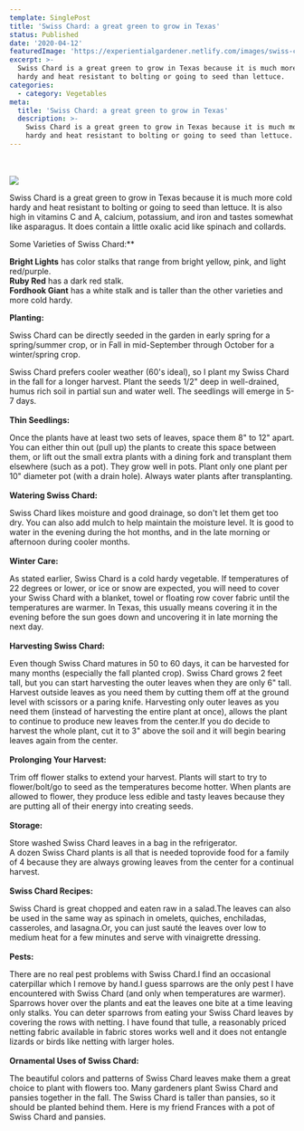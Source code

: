 ```yaml
---
template: SinglePost
title: 'Swiss Chard: a great green to grow in Texas'
status: Published
date: '2020-04-12'
featuredImage: 'https://experientialgardener.netlify.com/images/swiss-chard-web.jpg'
excerpt: >-
  Swiss Chard is a great green to grow in Texas because it is much more cold
  hardy and heat resistant to bolting or going to seed than lettuce. 
categories:
  - category: Vegetables
meta:
  title: 'Swiss Chard: a great green to grow in Texas'
  description: >-
    Swiss Chard is a great green to grow in Texas because it is much more cold
    hardy and heat resistant to bolting or going to seed than lettuce.
---
```

<br><br>
![](/images/swiss-chard-web.jpg)

Swiss Chard is a great green to grow in Texas because it is much more cold hardy and heat resistant to bolting or going to seed than lettuce. It is also high in vitamins C and A, calcium, potassium, and iron and tastes somewhat like asparagus. It does contain a little oxalic acid like spinach and collards.

Some Varieties of Swiss Chard:**

**Bright Lights** has color stalks that range from bright yellow, pink, and light red/purple.\
**Ruby Red** has a dark red stalk.\
**Fordhook Giant** has a white stalk and is taller than the other varieties and more cold hardy.

**Planting:**

Swiss Chard can be directly seeded in the garden in early spring for a spring/summer crop, or in Fall in mid-September through October for a winter/spring crop.

Swiss Chard prefers cooler weather (60's ideal), so I plant my Swiss Chard in the fall for a longer harvest. Plant the seeds 1/2" deep in well-drained, humus rich soil in partial sun and water well. The seedlings will emerge in 5-7 days.\
\
**Thin Seedlings:**

Once the plants have at least two sets of leaves, space them 8" to 12" apart. You can either thin out (pull up) the plants to create this space between them, or lift out the small extra plants with a dining fork and transplant them elsewhere (such as a pot). They grow well in pots. Plant only one plant per 10" diameter pot (with a drain hole). Always water plants after transplanting.\
\
**Watering Swiss Chard:**

Swiss Chard likes moisture and good drainage, so don't let them get too dry. You can also add mulch to help maintain the moisture level. It is good to water in the evening during the hot months, and in the late morning or afternoon during cooler months.\
\
**Winter Care:**

As stated earlier, Swiss Chard is a cold hardy vegetable. If temperatures of 22 degrees or lower, or ice or snow are expected, you will need to cover your Swiss Chard with a blanket, towel or floating row cover fabric until the temperatures are warmer. In Texas, this usually means covering it in the evening before the sun goes down and uncovering it in late morning the next day.\
\
**Harvesting Swiss Chard:**

Even though Swiss Chard matures in 50 to 60 days, it can be harvested for many months (especially the fall planted crop). Swiss Chard grows 2 feet tall, but you can start harvesting the outer leaves when they are only 6" tall. Harvest outside leaves as you need them by cutting them off at the ground level with scissors or a paring knife. Harvesting only outer leaves as you need them (instead of harvesting the entire plant at once), allows the plant to continue to produce new leaves from the center.If you do decide to harvest the whole plant, cut it to 3" above the soil and it will begin bearing leaves again from the center.\
\
**Prolonging Your Harvest:**

Trim off flower stalks to extend your harvest. Plants will start to try to flower/bolt/go to seed as the temperatures become hotter. When plants are allowed to flower, they produce less edible and tasty leaves because they are putting all of their energy into creating seeds.\
\
**Storage:**

Store washed Swiss Chard leaves in a bag in the refrigerator.\
A dozen Swiss Chard plants is all that is needed toprovide food for a family of 4 because they are always growing leaves from the center for a continual harvest.\
\
**Swiss Chard Recipes:**

Swiss Chard is great chopped and eaten raw in a salad.The leaves can also be used in the same way as spinach in omelets, quiches, enchiladas, casseroles, and lasagna.Or, you can just sauté the leaves over low to medium heat for a few minutes and serve with vinaigrette dressing.\
\
**Pests:**

There are no real pest problems with Swiss Chard.I find an occasional caterpillar which I remove by hand.I guess sparrows are the only pest I have encountered with Swiss Chard (and only when temperatures are warmer). Sparrows hover over the plants and eat the leaves one bite at a time leaving only stalks. You can deter sparrows from eating your Swiss Chard leaves by covering the rows with netting. I have found that tulle, a reasonably priced netting fabric available in fabric stores works well and it does not entangle lizards or birds like netting with larger holes.\
\
**Ornamental Uses of Swiss Chard:**

The beautiful colors and patterns of Swiss Chard leaves make them a great choice to plant with flowers too. Many gardeners plant Swiss Chard and pansies together in the fall. The Swiss Chard is taller than pansies, so it should be planted behind them. Here is my friend Frances with a pot of Swiss Chard and pansies.

